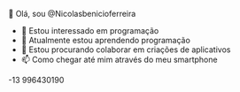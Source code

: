 👋 Olá, sou @Nicolasbenicioferreira
- 👀 Estou interessado em programação
- 🌱 Atualmente estou aprendendo programação
- 💞️ Estou procurando colaborar em criações de aplicativos
- 📫 Como chegar até mim através do meu smartphone

-13 996430190

<!---
Nicolasbenicioferreira/Nicolasbenicioferreira is a ✨ special ✨ repository because its `README.md` (this file) appears on your GitHub profile.
You can click the Preview link to take a look at your changes.
--->
